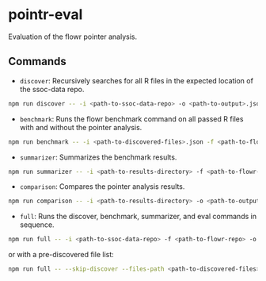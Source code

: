 # pointr-eval

Evaluation of the flowr pointer analysis.

## Commands

- `discover`: Recursively searches for all R files in the expected location of the ssoc-data repo.

```bash
npm run discover -- -i <path-to-ssoc-data-repo> -o <path-to-output>.json
```

- `benchmark`: Runs the flowr benchmark command on all passed R files with and without the pointer analysis.

```bash
npm run benchmark -- -i <path-to-discovered-files>.json -f <path-to-flowr-repo> -o <path-to-results-directory>
```

- `summarizer`: Summarizes the benchmark results.

```bash
npm run summarizer -- -i <path-to-results-directory> -f <path-to-flowr-repo>
```

- `comparison`: Compares the pointer analysis results.

```bash
npm run comparison -- -i <path-to-results-directory> -o <path-to-output-directory>
```

- `full`: Runs the discover, benchmark, summarizer, and eval commands in sequence.

```bash
npm run full -- -i <path-to-ssoc-data-repo> -f <path-to-flowr-repo> -o <path-to-results-directory>
```

or with a pre-discovered file list:

```bash
npm run full -- --skip-discover --files-path <path-to-discovered-files>.json -f <path-to-flowr-repo> -o <path-to-results-directory>
```
